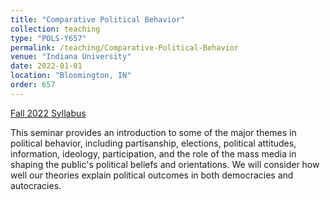 ```yaml
---
title: "Comparative Political Behavior"
collection: teaching
type: "POLS-Y657"
permalink: /teaching/Comparative-Political-Behavior
venue: "Indiana University"
date: 2022-01-01
location: "Bloomington, IN"
order: 657
---
```


[Fall 2022 Syllabus](http://jasonyuyanwu.github.io/files/Comparative-Political-Behavior-Syllabus-2022.pdf)


This seminar provides an introduction to some of the major themes in political behavior, including partisanship, elections, political attitudes, information, ideology, participation, and the role of the mass media in shaping the public's political beliefs and orientations. We will consider how well our theories explain political outcomes in both democracies and autocracies. 

